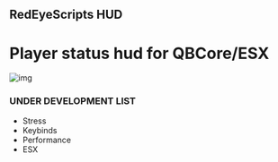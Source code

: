 ## RedEyeScripts HUD
# Player status hud for QBCore/ESX


![img](https://i.imgur.com/FESSGZ6.png)





### UNDER DEVELOPMENT LIST

* Stress
* Keybinds
* Performance
* ESX
